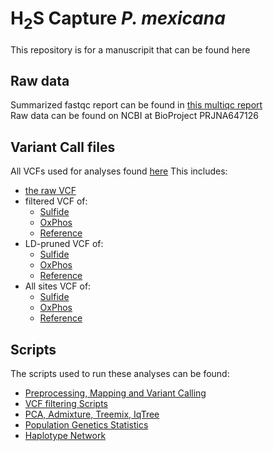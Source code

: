 # H<sub>2</sub>S Capture *P. mexicana*
This repository is for a manuscripit that can be found here 

## Raw data 

Summarized fastqc report can be found in [this multiqc report](https://github.com/kara-ry/H2S_Capture_Pmex/blob/main/multiqc_report.html) \
Raw data can be found on NCBI at BioProject PRJNA647126

## Variant Call files
All VCFs used for analyses found [here](https://github.com/kara-ry/H2S_Capture_Pmex/tree/main/VCFs)
This includes:
- [the raw VCF]()
- filtered VCF of:
  - [Sulfide](https://github.com/kara-ry/H2S_Capture_Pmex/blob/main/VCFs/sulfide.target.capture.bed.merged.geno.m90.biallelic.SNPs.Q30.DP10.maf01.nVS44.vcf.gz)
  - [OxPhos](https://github.com/kara-ry/H2S_Capture_Pmex/blob/main/VCFs/oxphos.target.capture.bed.merged.geno.m90.biallelic.SNPs.Q30.DP10.maf01.nVS44.vcf.gz)
  - [Reference](https://github.com/kara-ry/H2S_Capture_Pmex/blob/main/VCFs/reference.capture.bed.merged.geno.m90.biallelic.SNPs.Q30.DP10.maf01.nVS44.vcf.gz)
- LD-pruned VCF of:
  - [Sulfide](https://github.com/kara-ry/H2S_Capture_Pmex/blob/main/VCFs/sulfide.target.capture.bed.merged.geno.m90.biallelic.SNPs.Q30.DP10.maf01.nVS44.LD08.vcf.gz)
  - [OxPhos](https://github.com/kara-ry/H2S_Capture_Pmex/blob/main/VCFs/oxphos.target.capture.bed.merged.geno.m90.biallelic.SNPs.Q30.DP10.maf01.nVS44.LD08.vcf.gz)
  - [Reference](https://github.com/kara-ry/H2S_Capture_Pmex/blob/main/VCFs/reference.capture.bed.merged.geno.m90.biallelic.SNPs.Q30.DP10.maf01.nVS44.LD08.vcf.gz)
- All sites VCF of:
  -  [Sulfide]()
  -  [OxPhos]()
  -  [Reference]()

## Scripts
The scripts used to run these analyses can be found:
- [Preprocessing, Mapping and Variant Calling](https://github.com/kara-ry/H2S_Capture_Pmex/tree/main/Variant_Calling)
- [VCF filtering Scripts]()
- [PCA, Admixture, Treemix, IqTree]()
- [Population Genetics Statistics]()
- [Haplotype Network]()









